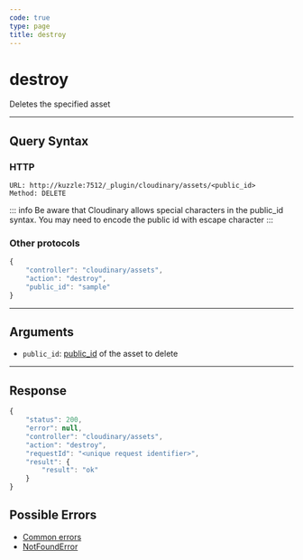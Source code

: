 ```yaml
--- 
code: true
type: page
title: destroy
--- 
```


# destroy

Deletes the specified asset

--- 

## Query Syntax 

### HTTP 

```http
URL: http://kuzzle:7512/_plugin/cloudinary/assets/<public_id>
Method: DELETE
```

::: info 
Be aware that Cloudinary allows special characters in the public_id syntax. You may need to encode the public id with escape character
:::

### Other protocols 

```js
{
    "controller": "cloudinary/assets",
    "action": "destroy",
    "public_id": "sample"
}
```
---

## Arguments 

- `public_id`: [public_id](https://cloudinary.com/documentation/upload_images#public_id_the_image_identifier) of the asset to delete

---

## Response 

```js
{
    "status": 200,
    "error": null,
    "controller": "cloudinary/assets",
    "action": "destroy",
    "requestId": "<unique request identifier>",
    "result": {
        "result": "ok"
    }
}
```

## Possible Errors 

- [Common errors](/core/1/api/essentials/errors/#common-errors)
- [NotFoundError](/core/1/api/essentials/errors/#specific-errors)